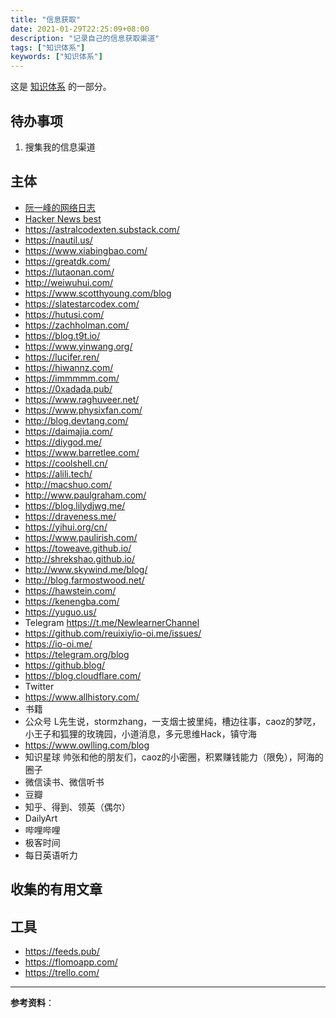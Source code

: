 ```yaml
---
title: "信息获取"
date: 2021-01-29T22:25:09+08:00
description: "记录自己的信息获取渠道"
tags: ["知识体系"]
keywords: ["知识体系"]
---
```


这是 [知识体系](/tags/知识体系/) 的一部分。

## 待办事项

1. 搜集我的信息渠道

## 主体

- [阮一峰的网络日志](http://www.ruanyifeng.com/blog/)
- [Hacker News best](https://news.ycombinator.com/best)
- <https://astralcodexten.substack.com/>
- <https://nautil.us/>
- <https://www.xiabingbao.com/>
- <https://greatdk.com/>
- <https://lutaonan.com/>
- <http://weiwuhui.com/>
- <https://www.scotthyoung.com/blog>
- <https://slatestarcodex.com/>
- <https://hutusi.com/>
- <https://zachholman.com/>
- <https://blog.t9t.io/>
- <https://www.yinwang.org/>
- <https://lucifer.ren/>
- <https://hiwannz.com/>
- <https://immmmm.com/>
- <https://0xadada.pub/>
- <https://www.raghuveer.net/>
- <https://www.physixfan.com/>
- <http://blog.devtang.com/>
- <https://daimajia.com/>
- <https://diygod.me/>
- <https://www.barretlee.com/>
- <https://coolshell.cn/>
- <https://alili.tech/>
- <http://macshuo.com/>
- <http://www.paulgraham.com/>
- <https://blog.lilydjwg.me/>
- <https://draveness.me/>
- <https://yihui.org/cn/>
- <https://www.paulirish.com/>
- <https://toweave.github.io/>
- <http://shrekshao.github.io/>
- <http://www.skywind.me/blog/>
- <http://blog.farmostwood.net/>
- <https://hawstein.com/>
- <https://kenengba.com/>
- <https://yuguo.us/>
- Telegram <https://t.me/NewlearnerChannel>
- <https://github.com/reuixiy/io-oi.me/issues/>
- <https://io-oi.me/>
- <https://telegram.org/blog>
- <https://github.blog/>
- <https://blog.cloudflare.com/>
- Twitter
- <https://www.allhistory.com/>
- 书籍
- 公众号 L先生说，stormzhang，一支烟士披里纯，槽边往事，caoz的梦呓，小王子和狐狸的玫瑰园，小道消息，多元思维Hack，镇守海
- <https://www.owlling.com/blog>
- 知识星球 帅张和他的朋友们，caoz的小密圈，积累赚钱能力（限免），阿海的圈子
- 微信读书、微信听书
- 豆瓣
- 知乎、得到、领英（偶尔）
- DailyArt
- 哔哩哔哩
- 极客时间
- 每日英语听力

## 收集的有用文章

## 工具

- <https://feeds.pub/>
- <https://flomoapp.com/>
- <https://trello.com/>

---

**参考资料**：

